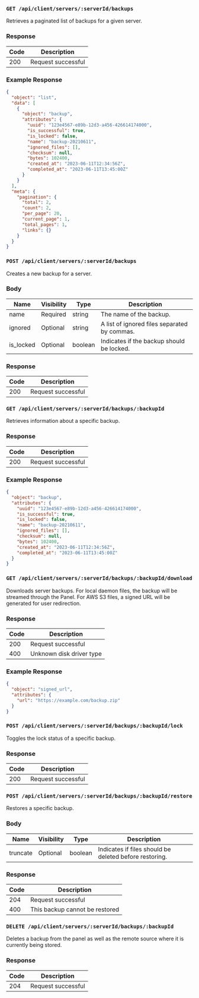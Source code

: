 ### `GET /api/client/servers/:serverId/backups`

Retrieves a paginated list of backups for a given server.

### Response

| Code | Description        |
| ---- | ------------------ |
| 200  | Request successful |

### Example Response

```json
{
  "object": "list",
  "data": [
    {
      "object": "backup",
      "attributes": {
        "uuid": "123e4567-e89b-12d3-a456-426614174000",
        "is_successful": true,
        "is_locked": false,
        "name": "backup-20210611",
        "ignored_files": [],
        "checksum": null,
        "bytes": 102400,
        "created_at": "2023-06-11T12:34:56Z",
        "completed_at": "2023-06-11T13:45:00Z"
      }
    }
  ],
  "meta": {
    "pagination": {
      "total": 2,
      "count": 2,
      "per_page": 20,
      "current_page": 1,
      "total_pages": 1,
      "links": {}
    }
  }
}
```

### `POST /api/client/servers/:serverId/backups`

Creates a new backup for a server.

### Body

| Name      | Visibility | Type    | Description                                  |
| --------- | ---------- | ------- | -------------------------------------------- |
| name      | Required   | string  | The name of the backup.                      |
| ignored   | Optional   | string  | A list of ignored files separated by commas. |
| is_locked | Optional   | boolean | Indicates if the backup should be locked.    |

### Response

| Code | Description        |
| ---- | ------------------ |
| 200  | Request successful |

### `GET /api/client/servers/:serverId/backups/:backupId`

Retrieves information about a specific backup.

### Response

| Code | Description        |
| ---- | ------------------ |
| 200  | Request successful |

### Example Response

```json
{
  "object": "backup",
  "attributes": {
    "uuid": "123e4567-e89b-12d3-a456-426614174000",
    "is_successful": true,
    "is_locked": false,
    "name": "backup-20210611",
    "ignored_files": [],
    "checksum": null,
    "bytes": 102400,
    "created_at": "2023-06-11T12:34:56Z",
    "completed_at": "2023-06-11T13:45:00Z"
  }
}
```

### `GET /api/client/servers/:serverId/backups/:backupId/download`

Downloads server backups. For local daemon files, the backup will be streamed through the Panel. For AWS S3 files, a signed URL will be generated for user redirection.

### Response

| Code | Description              |
| ---- | ------------------------ |
| 200  | Request successful       |
| 400  | Unknown disk driver type |

### Example Response

```json
{
  "object": "signed_url",
  "attributes": {
    "url": "https://example.com/backup.zip"
  }
}
```

### `POST /api/client/servers/:serverId/backups/:backupId/lock`

Toggles the lock status of a specific backup.

### Response

| Code | Description        |
| ---- | ------------------ |
| 200  | Request successful |

### `POST /api/client/servers/:serverId/backups/:backupId/restore`

Restores a specific backup.

### Body

| Name     | Visibility | Type    | Description                                            |
| -------- | ---------- | ------- | ------------------------------------------------------ |
| truncate | Optional   | boolean | Indicates if files should be deleted before restoring. |

### Response

| Code | Description                    |
| ---- | ------------------------------ |
| 204  | Request successful             |
| 400  | This backup cannot be restored |

### `DELETE /api/client/servers/:serverId/backups/:backupId`

Deletes a backup from the panel as well as the remote source where it is currently
being stored.

### Response

| Code | Description        |
| ---- | ------------------ |
| 204  | Request successful |
